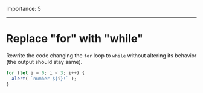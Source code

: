 importance: 5

---

# Replace "for" with "while"

Rewrite the code changing the `for` loop to `while` without altering its behavior (the output should stay same).

```js
for (let i = 0; i < 3; i++) {
  alert( `number ${i}!` );
}
```

